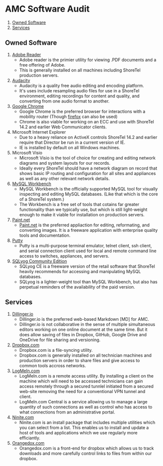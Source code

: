 # AMC Software Audit

1. [Owned Software](#Owned_Software_5)
2. [Services](#Services_34)

## Owned Software

1.  [Adobe Reader](get.adobe.com/reader/)
    * Adobe reader is the primier utility for viewing .PDF documents and a free offering of Adobe.
    * This is generally installed on all machines including ShoreTel production servers.
1.  [Audacity](audacity.sourceforge.net/download/)
    * Audacity is a quality free audio editing and encoding platform.
    * It's uses include resampling audio files for use in a ShoreTel environment, editing recordings for content and quality, and converting from one audio format to another.
1.  [Google Chrome](http://www.google.com/chrome/browser/desktop/index.html)
    * Google Chrome is the preferred browser for interactions with a mobility router (Though [firefox](https://www.mozilla.org/en-US/) can also be used)
    * Chrome is also viable for working on an ECC and use with ShoreTel 14.2 and earlier Web Communicator clients.
1.  Microsoft Internet Explorer
    * Due to a heavy reliance on ActiveX controls ShoreTel 14.2 and earlier require that Director be run in a current version of IE.
    * IE is installed by default on all Windows machines.
1.  Microsoft Visio
    * Microsoft Visio is the tool of choice for creating and editing network diagrams and system layouts for our records.
    * Ideally every ShoreTel should have a network diagram on record that shows basic IP routing and configuration for all sites and appliances as well as any other relevant network details.
1.  [MySQL Workbench](https://dev.mysql.com/downloads/workbench/)
    * MySQL Workbench is the officially supported MySQL tool for visually inspecting and editing MySQL databases. (Like that which is the core of a ShoreTel system.)
    * The Workbench is a free set of tools that cotains far greater functionality than we typically use, but which is still light-weight enough to make it viable for installation on production servers.
1.  [Paint.net](http://www.getpaint.net/download.html)
    * [Paint.net](http://www.getpaint.net/download.html) is the preferred appliaction for editing, reformating, and converting images. It is a freeware application with enterprise quality tools and documentation.
1.  [Putty](http://www.chiark.greenend.org.uk/~sgtatham/putty/download.html)
    * Putty is a multi-purpose terminal emulator, telnet client, ssh client, and serial connection client used for local and remote command line access to switches, appliances, and servers.
1.  [SQLyog Community Edition](https://code.google.com/p/sqlyog/wiki/Downloads)
    * SQLyog CE is a freeware version of the retail software that ShoreTel heavily recommends for accessing and manipulating MySQL databases.
    * SQLyog is a lighter-weight tool than MySQL Workbench, but also has perpetual reminders of the availability of the paid version.


## Services

1. [Dillinger.io](Dillinger.io)
    * Dillinger.io is the preferred web-based Markdown [MD] for AMC.
    * Dillinger.io is not collaborative in the sense of multiple simultaneous editors working on one online document at the same time. But it does allow saving of files in Dropbox, GitHub, Google Drive and OneDrive for file sharing and versioning.
1. [Dropbox.com](Dropbox.com)
    * Dropbox.com is a file-syncing utility.
    * Dropbox.com is generally installed on all technician machines and production servers in order to share files and give access to common tools accross networks.
1. [LogMeIn.com](LogMeIn.com)
    * LogMeIn.com is a remote access utility. By installing a client on the machine which will need to be accessed technicians can gain access remotely through a secured tunnlel initiated from a secured web-site removing the need for a conventional VPN tunnel and client.
    * LogMeIn.com Central is a service allowing us to manage a large quantity of such connections as well as control who has access to what connections from an administrative portal.
1. [Ninite.com](Ninite.com)
    * Ninite.com is an install package that includes multiple utilities which you can select from a list. This enables us to install and update a host of tools and applications which we use regularly more efficiantly.
1. [Orangedox.com](Orangedox.com)
    * Orangedox.com is a front-end for dropbox which allows us to track downloads and more carefully control links to files from within our dropbox.
